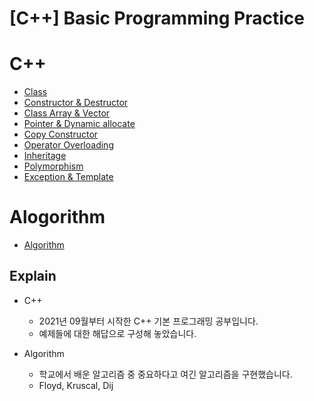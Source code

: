 # [C++] Basic Programming Practice

# C++
- [Class](https://github.com/SeongHunTed/SSU_Assignment/tree/main/CH04)
- [Constructor & Destructor](https://github.com/SeongHunTed/SSU_Assignment/tree/main/CH05)
- [Class Array & Vector](https://github.com/SeongHunTed/SSU_Assignment/tree/main/CH06)
- [Pointer & Dynamic allocate](https://github.com/SeongHunTed/SSU_Assignment/tree/main/CH08)
- [Copy Constructor](https://github.com/SeongHunTed/SSU_Assignment/tree/main/CH09)
- [Operator Overloading](https://github.com/SeongHunTed/SSU_Assignment/tree/main/CH10)
- [Inheritage](https://github.com/SeongHunTed/SSU_Assignment/tree/main/CH11)
- [Polymorphism](https://github.com/SeongHunTed/SSU_Assignment/tree/main/CH12)
- [Exception & Template](https://github.com/SeongHunTed/SSU_Assignment/tree/main/CH13)

# Alogorithm
- [Algorithm](https://github.com/SeongHunTed/SSU_Assignment/tree/main/SSU_Algorithm)


## Explain

- C++
  - 2021년 09월부터 시작한 C++ 기본 프로그래밍 공부입니다.
  - 예제들에 대한 해답으로 구성해 놓았습니다.

- Algorithm
  - 학교에서 배운 알고리즘 중 중요하다고 여긴 알고리즘을 구현했습니다.
  - Floyd, Kruscal, Dij
